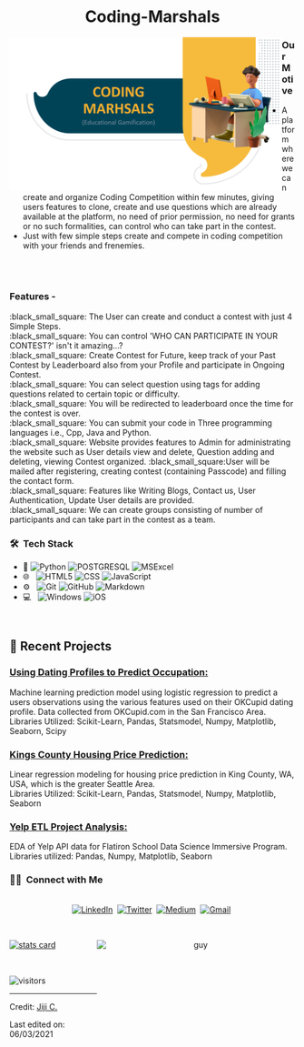 <h1 align="center">Coding-Marshals</h1>


<img align="left" height="270px" alt="hello_world" src="https://github.com/kiran11621/Coding-Marshals/blob/f7eae4a6f91b9f5c42626714bc1d6c04212cb9b6/introduction.png" />

<h3>Our Motive</h3>

- A platform where we can create and organize Coding Competition within few minutes, giving users features to clone, create and use questions which are already available at the platform, no need of prior permission, no need for grants or no such formalities, can control who can take part in the contest.
- Just with few simple steps create and compete in coding competition with your friends and frenemies. 

<br/><br/>
<h3>Features - </h3>
<p>
:black_small_square:&nbsp;The User can create and conduct a contest with just 4 Simple Steps.
<br/>:black_small_square:&nbsp;You can control 'WHO CAN PARTICIPATE IN YOUR CONTEST?' isn't it amazing...?
<br/>:black_small_square:&nbsp;Create Contest for Future, keep track of your Past Contest by Leaderboard also from your Profile and participate in Ongoing Contest.
<br/>:black_small_square:&nbsp;You can select question using tags for adding questions related to certain topic or difficulty.
<br/>:black_small_square:&nbsp;You will be redirected to leaderboard once the time for the contest is over.
<br/>:black_small_square:&nbsp;You can submit your code in Three programming languages i.e., Cpp, Java and Python.
<br/>:black_small_square:&nbsp;Website provides features to Admin for administrating the website such as User details view and delete, Question adding and deleting, viewing Contest organized.
:black_small_square:User will be mailed after registering, creating contest (containing Passcode) and filling the contact form. 
<br/>:black_small_square:&nbsp;Features like Writing Blogs, Contact us, User Authentication, Update User details are provided.
<br/>:black_small_square:&nbsp;We can create groups consisting of number of participants and can take part in the contest as a team.
</p>
<h3> 🛠 &nbsp;Tech Stack</h3>

- :space_invader:
  ![Python](https://img.shields.io/badge/Python-14354C?style=for-the-badge&logo=python&logoColor=white)
  ![POSTGRESQL](https://img.shields.io/badge/PostgreSQL-316192?style=for-the-badge&logo=postgresql&logoColor=white) 
  ![MSExcel](https://img.shields.io/badge/Microsoft_Excel-217346?style=for-the-badge&logo=microsoft-excel&logoColor=white) 
- 🌐 &nbsp;
  ![HTML5](https://img.shields.io/badge/HTML5-E34F26?style=for-the-badge&logo=html5&logoColor=white)
  ![CSS](https://img.shields.io/badge/CSS-239120?&style=for-the-badge&logo=css3&logoColor=white)
  ![JavaScript](https://img.shields.io/badge/JavaScript-323330?style=for-the-badge&logo=javascript&logoColor=F7DF1E)
- ⚙️ &nbsp;
  ![Git](https://img.shields.io/badge/Git-F05032?style=for-the-badge&logo=git&logoColor=white)
  ![GitHub](https://img.shields.io/badge/GitHub-100000?style=for-the-badge&logo=github&logoColor=white)
  ![Markdown](https://img.shields.io/badge/Markdown-000000?style=for-the-badge&logo=markdown&logoColor=white)
- 💻 &nbsp;
  ![Windows](https://img.shields.io/badge/Windows-0078D6?style=for-the-badge&logo=windows&logoColor=white)
  ![iOS](https://img.shields.io/badge/iOS-000000?style=for-the-badge&logo=ios&logoColor=white)


<br/>

<p>

## 📝 Recent Projects
### [ Using Dating Profiles to Predict Occupation: ](https://github.com/DataOnATangent/Representative_Profiles_Machine_Learning_Project)<br>
Machine learning prediction model using logistic regression to predict a users observations using the various features used on their OKCupid dating profile. Data collected from OKCupid.com in the San Francisco Area.<br>
Libraries Utilized: Scikit-Learn, Pandas, Statsmodel, Numpy, Matplotlib, Seaborn, Scipy

### [ Kings County Housing Price Prediction: ](https://github.com/DataOnATangent/Kings_County_Seattle_Housing_Project)<br>
Linear regression modeling for housing price prediction in King County, WA, USA, which is the greater Seattle Area. <br>
Libraries Utilized: Scikit-Learn, Pandas, Statsmodel, Numpy, Matplotlib, Seaborn


### [ Yelp ETL Project Analysis: ](https://github.com/DataOnATangent/Yelp_API_ETL_Project)<br>
EDA of Yelp API data for Flatiron School Data Science Immersive Program.<br>
Libraries utilized: Pandas, Numpy, Matplotlib, Seaborn

</p>


<h3> 🤝🏻 &nbsp;Connect with Me </h3> 

<p align="center">
<br>
<a href="https://www.linkedin.com/in/anjcray/"><img src="https://img.shields.io/badge/linkedin-%230077B5.svg?&style=for-the-badge&logo=linkedin&logoColor=white" alt="LinkedIn" /></a>&nbsp;
<a href="https://twitter.com/DataOnATangent"><img src="https://img.shields.io/badge/Twitter-1DA1F2?style=for-the-badge&logo=twitter&logoColor=white" alt="Twitter" /></a>&nbsp;
<a href="https://dataonatangent.medium.com/"><img src="https://img.shields.io/badge/Medium-12100E?style=for-the-badge&logo=medium&logoColor=white" alt="Medium" /></a>&nbsp;
<a href="mailto:dataonatangent@gmail.com?subject=Hola%20Jiji"><img src="https://img.shields.io/badge/gmail-%23D14836.svg?&style=for-the-badge&logo=gmail&logoColor=white" alt="Gmail"/></a>&nbsp;
<!--<a href="https://kkvanonymous.github.io/"><img alt="Website" src="https://img.shields.io/website?style=for-the-badge&up_message=portfolio&url=https%3A%2F%2Fkkvanonymous.github.io%2F"></a>-->
</p>



<br/> 
<p>

<a align= "center" href="https://github.com/dataonatangent">
  <img alt= "stats card" height="270px" width="400" src="https://github-readme-stats.vercel.app/api?username=dataonatangent&theme=cobalt&show_icons=true&count_private=true" />
  <img align="right" height="270px" alt="guy" width="350" src="https://i.pinimg.com/originals/e4/26/70/e426702edf874b181aced1e2fa5c6cde.gif" /> </a>

</p>
<br/>

<p>
    <img align="center" alt="visitors" src="https://gpvc.arturio.dev/dataonatangent"/>
</p>

-----
Credit: [Jiji C.](https://github.com/DataOnATangent)

Last edited on: 06/03/2021
